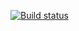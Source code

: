 [![Build status](https://ci.appveyor.com/api/projects/status/jux5ctd44x7mih7f?svg=true)](https://ci.appveyor.com/project/sergeyzlenskiy/classes-1)
